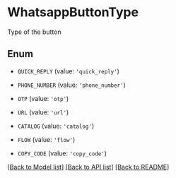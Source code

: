 # WhatsappButtonType

Type of the button

## Enum

* `QUICK_REPLY` (value: `'quick_reply'`)

* `PHONE_NUMBER` (value: `'phone_number'`)

* `OTP` (value: `'otp'`)

* `URL` (value: `'url'`)

* `CATALOG` (value: `'catalog'`)

* `FLOW` (value: `'flow'`)

* `COPY_CODE` (value: `'copy_code'`)

[[Back to Model list]](../README.md#documentation-for-models) [[Back to API list]](../README.md#documentation-for-api-endpoints) [[Back to README]](../README.md)



